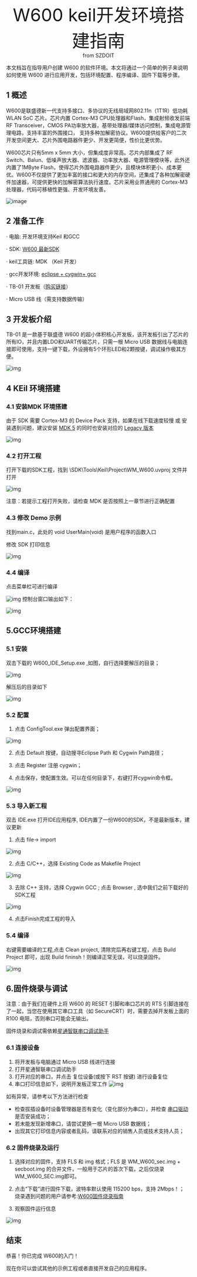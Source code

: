 <center> <font size=10> W600 keil开发环境搭建指南 </font></center>

<center> from SZDOIT </center>

本文档旨在指导用户创建 W600 的软件环境。本文将通过一个简单的例子来说明如何使用 W600 进行应用开发，包括环境配置、程序编译、固件下载等步骤。

## 1 概述

W600是联盛德新一代支持多接口、多协议的无线局域网802.11n（1T1R）低功耗 WLAN SoC 芯片。芯片内置 Cortex-M3 CPU处理器和Flash，集成射频收发前端RF Transceiver，CMOS PA功率放大器，基带处理器/媒体访问控制，集成电源管理电路，支持丰富的外围接口， 支持多种加解密协议。W600提供给客户的二次开发空间更大、芯片外围电路器件更少、开发更简便，性价比更优势。

W600芯片只有5mm x 5mm 大小，但集成度非常高。芯片内部集成了 RF Switch、Balun、低噪声放大器、滤波器、功率放大器、电源管理模块等，此外还内置了1MByte Flash，使得芯片外围电路器件更少，且模块体积更小、成本更优。W600不仅提供了更加丰富的接口和更大的内存空间，还集成了各种加解密硬件加速器，可提供更快的加解密算法执行速度。芯片采用业界通用的 Cortex-M3 处理器，代码可移植性更强、开发环境友善。

![image](https://github.com/SmartArduino/zhdocs/raw/master/zhW_Series/start/ide/block.png)

## 2 准备工作

· 电脑: 开发环境支持Keil 和GCC

· SDK: [W600 最新SDK](https://github.com/w600/sdk)

· keil工具链: MDK （Keil 开发）

· gcc开发环境: [eclipse + cygwin+ gcc](https://eyun.baidu.com/s/3ghjX5xL)

· TB-01 开发板（[购买链接](http://shop.thingsturn.com/)）

· Micro USB 线（需支持数据传输）

## 3 开发板介绍

TB-01 是一款基于联盛德 W600 的超小体积核心开发板，该开发板引出了芯片的所有IO，并且内置LDO和UART传输芯片，只需一根 Micro USB 数据线与电脑连接即可使用，支持一键下载，外设拥有5个环形LED和2颗按键，调试操作极其方便。

![img](https://github.com/SmartArduino/zhdocs/raw/master/zhW_Series/start/ide/tb_01.png)

## 4 KEil 环境搭建

### 4.1 安装MDK 环境搭建

由于 SDK 需要 Cortex-M3 的 Device Pack 支持，如果在线下载速度较慢 或 安装遇到问题，建议安装 [MDK 5](https://www.keil.com/download/product/) 的同时也安装对应的 [Legacy 版本](http://www.keil.com/mdk5/legacy/)

![img](https://github.com/SmartArduino/zhdocs/raw/master/zhW_Series/start/ide/mdk_legacy.png)

### 4.2 打开工程

打开下载的SDK工程，找到 \SDK\Tools\Keil\Project\WM\_W600.uvproj 文件并打开

![img](https://github.com/SmartArduino/zhdocs/raw/master/zhW_Series/start/ide/mdk_open_prj.png)

注意：若提示工程打开失败，请检查 MDK 是否按照上一章节进行正确配置

### 4.3 修改 Demo 示例

找到main.c，此处的 void UserMain(void) 是用户程序的函数入口

修改 SDK 打印信息

![img](https://github.com/SmartArduino/zhdocs/raw/master/zhW_Series/start/ide/modify_user_main.png)

### 4.4 编译

点击菜单栏可进行编译

![img](https://github.com/SmartArduino/zhdocs/raw/master/zhW_Series/start/ide/mdk_build_prj.png)
控制台窗口输出如下：

![img](https://github.com/SmartArduino/zhdocs/raw/master/zhW_Series/start/ide/build_output.png)

## 5.GCC环境搭建

### 5.1 安装

双击下载的 W600_IDE_Setup.exe ,如图，自行选择要解压的目录；

![img](https://github.com/SmartArduino/zhdocs/raw/master/zhW_Series/start/ide/decompression.png)

解压后的目录如下

![img](https://github.com/SmartArduino/zhdocs/raw/master/zhW_Series/start/ide/list.png)

### 5.2 配置

1.  点击 ConfigTool.exe 弹出配置界面；

![img](https://github.com/SmartArduino/zhdocs/raw/master/zhW_Series/start/ide/En_path.png)

2.  点击 Default 按键，自动搜寻Eclipse Path 和 Cygwin Path路径；

3.  点击 Register 注册 cygwin；

4.  点击保存，使配置生效。可以在任何目录下，右键打开cygwin命令框。

![img](https://github.com/SmartArduino/zhdocs/raw/master/zhW_Series/start/ide/cygwin.png)

### 5.3 导入新工程

双击 IDE.exe 打开IDE应用程序, IDE内置了一份W600的SDK，不是最新版本，建议更新

1.  点击 file-> import

![img](https://github.com/SmartArduino/zhdocs/raw/master/zhW_Series/start/ide/import.png)

2.  点击 C/C++，选择 Existing Code as Makefile Project

![img](https://github.com/SmartArduino/zhdocs/raw/master/zhW_Series/start/ide/import_1.png)

3.  去除 C++ 支持，选择 Cygwin GCC ; 点击 Browser , 选中我们之前下载好的SDK工程

![img](https://github.com/SmartArduino/zhdocs/raw/master/zhW_Series/start/ide/import_2.png)

4.  点击Finish完成工程的导入

### 5.4 编译

右键需要编译的工程,点击 Clean project, 清除完后再右键工程，点击 Build Project 即可，出现 Build fininsh！则编译正常无误，可以烧录固件。

![img](https://github.com/SmartArduino/zhdocs/raw/master/zhW_Series/start/ide/gcc_build.png) 

## 6.固件烧录与调试

注意：由于我们在硬件上将 W600 的 RESET 引脚和串口芯片的 RTS 引脚连接在了一起，当您在使用其它串口工具（如 SecureCRT）时，需要去掉开发板上面的 R100 电阻，否则串口可能会无输出。

固件烧录和调试需依赖[星通智联串口调试助手](https://docs.w600.fun/?p=tools/serial.md)

### 6.1 连接设备

1. 将开发板与电脑通过 Micro USB 线进行连接
2.  打开星通智联串口调试助手
3. 打开对应的串口，并点击 复位设备(或按下 RST 按键) 进行设备复位
4. 串口打印信息如下，说明开发板正常工作
![img](https://github.com/SmartArduino/zhdocs/raw/master/zhW_Series/start/ide/fw_reboot.png)

如有异常，请参考以下方法进行检查

* 检查拔插设备时设备管理器是否有变化（变化部分为串口），并检查 [串口驱动](http://wch.cn/downloads/file/65.html) 是否安装成功；
* 若未能发现新增串口，请尝试更换一根 Micro USB 数据线；
* 出现其它打印信息内容或者乱码，请联系对应的销售人员或技术支持人员；

### 6.2 固件烧录及运行

1. 选择对应的固件，支持 FLS 和 img 格式；FLS 是 WM_W600_sec.img + secboot.img 的合并文件，一般用于芯片的首次下载，之后仅烧录 WM_W600_SEC.img即可。

2.  点击“下载”进行固件下载，波特率默认使用 115200 bps，支持 2Mbps！； 烧录遇到问题的用户请参考:[W600固件烧录指南](https://docs.w600.fun/?p=app/download.md)

3.  观察固件运行信息

 ![img](https://github.com/SmartArduino/zhdocs/raw/master/zhW_Series/start/ide/fw_download.png)

## 结束

恭喜！你已完成 W600的入门！

现在你可以尝试其他的示例工程或者直接开发自己的应用程序。
